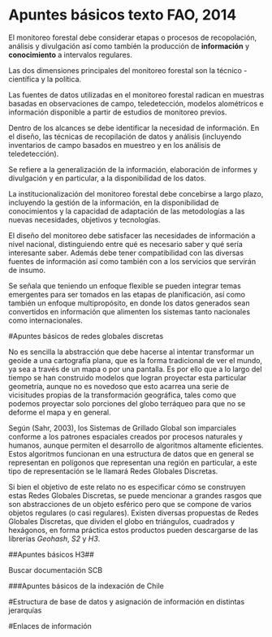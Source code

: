# Apuntes básicos texto FAO, 2014

El monitoreo forestal debe considerar etapas o procesos de recopolación, análisis y divulgación así como también la producción de **información** y **conocimiento** a intervalos regulares.

Las dos dimensiones principales del monitoreo forestal son la técnico - científica y la política.

Las fuentes de datos utilizadas en el monitoreo forestal radican en muestras basadas en observaciones de campo, teledetección, modelos alométricos e información disponible a partir de estudios de monitoreo previos.

Dentro de los alcances se debe identificar la necesidad de información. En el diseño, las técnicas de recopilación de datos y análisis (incluyendo inventarios de campo basados en muestreo y en los análisis de teledetección).

Se refiere a la generalización de la información, elaboración de informes y divulgación y en particular, a la disponibilidad de los datos.

La institucionalización del monitoreo forestal debe concebirse a largo plazo, incluyendo la gestión de la información, en la disponibilidad de conocimientos y la capacidad de adaptación de las metodologías a las nuevas necesidades, objetivos y tecnologías.

El diseño del monitoreo debe satisfacer las necesidades de información a nivel nacional, distinguiendo entre qué es necesario saber y qué sería interesante saber. Además debe tener compatibilidad con las diversas fuentes de información así como también con a los servicios que servirán de insumo.

Se señala que teniendo un enfoque flexible se pueden integrar temas emergentes para ser tomados en las etapas de planificación, así como también un enfoque multipropósito, en donde los datos generados sean convertidos en información que alimenten los sistemas tanto nacionales como internacionales.

#Apuntes básicos de redes globales discretas

No es sencilla la abstracción que debe hacerse al intentar transformar un geoide a una cartografía plana, que es la forma tradicional de ver el mundo, ya sea a través de un mapa o por una pantalla. Es por ello que a lo largo del tiempo se han construido modelos que logran proyectar esta particular geometría, aunque no es novedoso que esto acarrea una serie de vicisitudes propias de la transformación geográfica, tales como que podemos proyectar solo porciones del globo terráqueo para que no se deforme el mapa y en general.

Según (Sahr, 2003), los Sistemas de Grillado Global son imparciales conforme a los patrones espaciales creados por procesos naturales y humanos, aunque permiten el desarrollo de algoritmos altamente eficientes. Estos algoritmos funcionan en una estructura de datos que en general se representan en polígonos que representan una región en particular, a este tipo de representación se le llamará Redes Globales Discretas.

Si bien el objetivo de este relato no es especificar cómo se construyen estas Redes Globales Discretas, se puede mencionar a grandes rasgos que son abstracciones de un objeto esférico pero que se compone de varios objetos regulares (o casi regulares). Existen diversas propuestas de Redes Globales Discretas, que dividen el globo en triángulos, cuadrados y hexágonos, en forma práctica estos productos pueden descargarse de las librerías *Geohash*, *S2* y *H3*.

##Apuntes básicos H3##

Buscar documentación SCB

###Apuntes básicos de la indexación de Chile

#Estructura de base de datos y asignación de información en distintas jerarquías


#Enlaces de información




